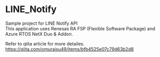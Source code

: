 # LINE_Notify
Sample project for LINE Notify API<br>
This application uses Renesas RA FSP (Flexible Software Package) and Azure RTOS NetX Duo & Addon.

Refer to qiita article for more detailes.
https://qiita.com/omuraisu49/items/bfb4525e07c79d63b2d8
